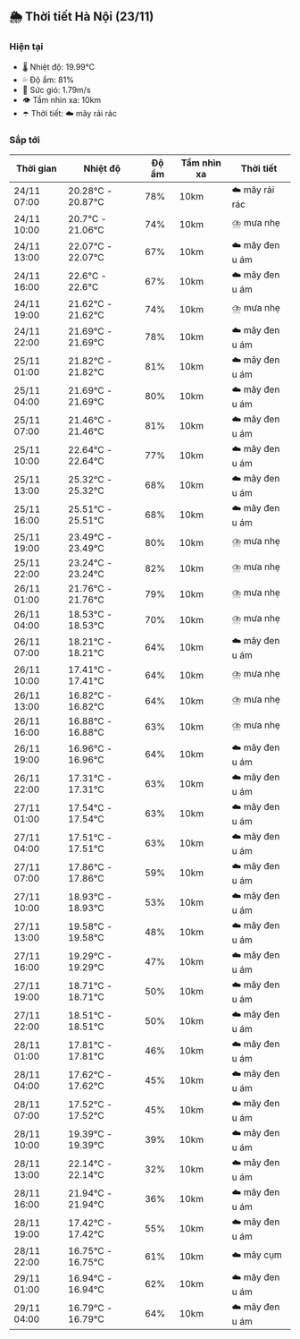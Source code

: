 ## 🌦️ Thời tiết Hà Nội (23/11)

### Hiện tại

- 🌡️ Nhiệt độ: 19.99℃
- 💦 Độ ẩm: 81%
- 💨 Sức gió: 1.79m/s
- 👁️ Tầm nhìn xa: 10km
- ☂️ Thời tiết: ☁️ mây rải rác

### Sắp tới

| Thời gian | Nhiệt độ | Độ ẩm | Tầm nhìn xa | Thời tiết |
| --- | --- | --- | --- | --- |
| 24/11 07:00 | 20.28℃ - 20.87℃ | 78% | 10km | ☁️ mây rải rác |
| 24/11 10:00 | 20.7℃ - 21.06℃ | 74% | 10km | ⛈️ mưa nhẹ |
| 24/11 13:00 | 22.07℃ - 22.07℃ | 67% | 10km | ☁️ mây đen u ám |
| 24/11 16:00 | 22.6℃ - 22.6℃ | 67% | 10km | ☁️ mây đen u ám |
| 24/11 19:00 | 21.62℃ - 21.62℃ | 74% | 10km | ⛈️ mưa nhẹ |
| 24/11 22:00 | 21.69℃ - 21.69℃ | 78% | 10km | ☁️ mây đen u ám |
| 25/11 01:00 | 21.82℃ - 21.82℃ | 81% | 10km | ☁️ mây đen u ám |
| 25/11 04:00 | 21.69℃ - 21.69℃ | 80% | 10km | ☁️ mây đen u ám |
| 25/11 07:00 | 21.46℃ - 21.46℃ | 81% | 10km | ☁️ mây đen u ám |
| 25/11 10:00 | 22.64℃ - 22.64℃ | 77% | 10km | ☁️ mây đen u ám |
| 25/11 13:00 | 25.32℃ - 25.32℃ | 68% | 10km | ☁️ mây đen u ám |
| 25/11 16:00 | 25.51℃ - 25.51℃ | 68% | 10km | ☁️ mây đen u ám |
| 25/11 19:00 | 23.49℃ - 23.49℃ | 80% | 10km | ⛈️ mưa nhẹ |
| 25/11 22:00 | 23.24℃ - 23.24℃ | 82% | 10km | ⛈️ mưa nhẹ |
| 26/11 01:00 | 21.76℃ - 21.76℃ | 79% | 10km | ⛈️ mưa nhẹ |
| 26/11 04:00 | 18.53℃ - 18.53℃ | 70% | 10km | ⛈️ mưa nhẹ |
| 26/11 07:00 | 18.21℃ - 18.21℃ | 64% | 10km | ☁️ mây đen u ám |
| 26/11 10:00 | 17.41℃ - 17.41℃ | 64% | 10km | ⛈️ mưa nhẹ |
| 26/11 13:00 | 16.82℃ - 16.82℃ | 64% | 10km | ⛈️ mưa nhẹ |
| 26/11 16:00 | 16.88℃ - 16.88℃ | 63% | 10km | ⛈️ mưa nhẹ |
| 26/11 19:00 | 16.96℃ - 16.96℃ | 64% | 10km | ☁️ mây đen u ám |
| 26/11 22:00 | 17.31℃ - 17.31℃ | 63% | 10km | ☁️ mây đen u ám |
| 27/11 01:00 | 17.54℃ - 17.54℃ | 63% | 10km | ☁️ mây đen u ám |
| 27/11 04:00 | 17.51℃ - 17.51℃ | 63% | 10km | ☁️ mây đen u ám |
| 27/11 07:00 | 17.86℃ - 17.86℃ | 59% | 10km | ☁️ mây đen u ám |
| 27/11 10:00 | 18.93℃ - 18.93℃ | 53% | 10km | ☁️ mây đen u ám |
| 27/11 13:00 | 19.58℃ - 19.58℃ | 48% | 10km | ☁️ mây đen u ám |
| 27/11 16:00 | 19.29℃ - 19.29℃ | 47% | 10km | ☁️ mây đen u ám |
| 27/11 19:00 | 18.71℃ - 18.71℃ | 50% | 10km | ☁️ mây đen u ám |
| 27/11 22:00 | 18.51℃ - 18.51℃ | 50% | 10km | ☁️ mây đen u ám |
| 28/11 01:00 | 17.81℃ - 17.81℃ | 46% | 10km | ☁️ mây đen u ám |
| 28/11 04:00 | 17.62℃ - 17.62℃ | 45% | 10km | ☁️ mây đen u ám |
| 28/11 07:00 | 17.52℃ - 17.52℃ | 45% | 10km | ☁️ mây đen u ám |
| 28/11 10:00 | 19.39℃ - 19.39℃ | 39% | 10km | ☁️ mây đen u ám |
| 28/11 13:00 | 22.14℃ - 22.14℃ | 32% | 10km | ☁️ mây đen u ám |
| 28/11 16:00 | 21.94℃ - 21.94℃ | 36% | 10km | ☁️ mây đen u ám |
| 28/11 19:00 | 17.42℃ - 17.42℃ | 55% | 10km | ☁️ mây đen u ám |
| 28/11 22:00 | 16.75℃ - 16.75℃ | 61% | 10km | ☁️ mây cụm |
| 29/11 01:00 | 16.94℃ - 16.94℃ | 62% | 10km | ☁️ mây đen u ám |
| 29/11 04:00 | 16.79℃ - 16.79℃ | 64% | 10km | ☁️ mây đen u ám |
